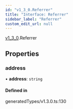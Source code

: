 ```yaml
---
id: "v1_3_0.Referrer"
title: "Interface: Referrer"
sidebar_label: "Referrer"
custom_edit_url: null
---
```


[v1\_3\_0](../namespaces/v1_3_0.md).Referrer

## Properties

### address

• **address**: `string`

#### Defined in

generatedTypes/v1.3.0.ts:130
